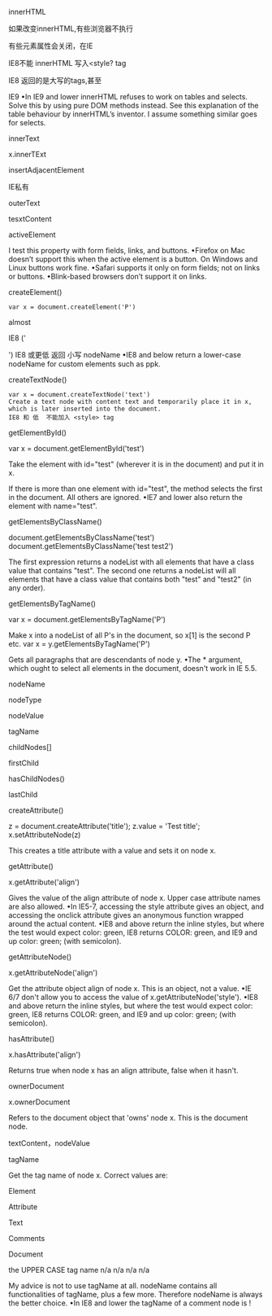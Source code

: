 innerHTML

如果改变innerHTML,有些浏览器不执行

有些元素属性会关闭，在IE

IE8不能 innerHTML 写入<style? tag

IE8 返回的是大写的tags,甚至

IE9 
•In IE9 and lower innerHTML refuses to work on tables and selects. Solve this by using pure DOM methods instead. See this explanation of the table behaviour by innerHTML’s inventor. I assume something similar goes for selects.



innerText


x.innerTExt



insertAdjacentElement

IE私有 


outerText




tesxtContent





activeElement


I test this property with form fields, links, and buttons.
•Firefox on Mac doesn’t support this when the active element is a button. On Windows and Linux buttons work fine.
•Safari supports it only on form fields; not on links or buttons.
•Blink-based browsers don’t support it on links.




createElement()

	var x = document.createElement('P')

almost


IE8  ('<P>')
IE8  或更低 返回 小写 nodeName
•IE8 and below return a lower-case nodeName for custom elements such as ppk.

createTextNode()

	var x = document.createTextNode('text')
    Create a text node with content text and temporarily place it in x, which is later inserted into the document.
	IE8 和 低  不能加入 <style> tag





getElementById()

var x = document.getElementById('test')

Take the element with id="test" (wherever it is in the document) and put it in x.

If there is more than one element with id="test", the method selects the first in the document. All others are ignored.
•IE7 and lower also return the element with name="test".
	



getElementsByClassName()


document.getElementsByClassName('test')
document.getElementsByClassName('test test2')

The first expression returns a nodeList with all elements that have a class value that contains "test". The second one returns a nodeList will all elements that have a class value that contains both "test" and "test2" (in any order).


getElements​ByTagName()


var x = document.getElementsByTagName('P')

Make x into a nodeList of all P's in the document, so x[1] is the second P etc.
var x = y.getElementsByTagName('P')

Gets all paragraphs that are descendants of node y.
•The * argument, which ought to select all elements in the document, doesn't work in IE 5.5.





nodeName



nodeType




nodeValue





tagName




childNodes[]


firstChild



hasChildNodes()



lastChild




createAttribute()

z = document.createAttribute('title');
z.value = 'Test title';
x.setAttributeNode(z)


This creates a title attribute with a value and sets it on node x.



getAttribute()

x.getAttribute('align')

Gives the value of the align attribute of node x. Upper case attribute names are also allowed.
•In IE5-7, accessing the style attribute gives an object, and accessing the onclick attribute gives an anonymous function wrapped around the actual content.
•IE8 and above return the inline styles, but where the test would expect color: green, IE8 returns COLOR: green, and IE9 and up color: green; (with semicolon).



getAttributeNode()

x.getAttributeNode('align')

Get the attribute object align of node x. This is an object, not a value.
•IE 6/7 don't allow you to access the value of x.getAttributeNode('style').
•IE8 and above return the inline styles, but where the test would expect color: green, IE8 returns COLOR: green, and IE9 and up color: green; (with semicolon).
	


hasAttribute()


x.hasAttribute('align')

Returns true when node x has an align attribute, false when it hasn't.


ownerDocument


x.ownerDocument

Refers to the document object that 'owns' node x. This is the document node.



textContent，nodeValue




tagName


Get the tag name of node x. Correct values are:


Element

Attribute

Text

Comments

Document

the UPPER CASE tag name n/a n/a n/a n/a 

My advice is not to use tagName at all.
nodeName contains all functionalities of tagName, plus a few more. Therefore nodeName is always the better choice.
•In IE8 and lower the tagName of a comment node is !

